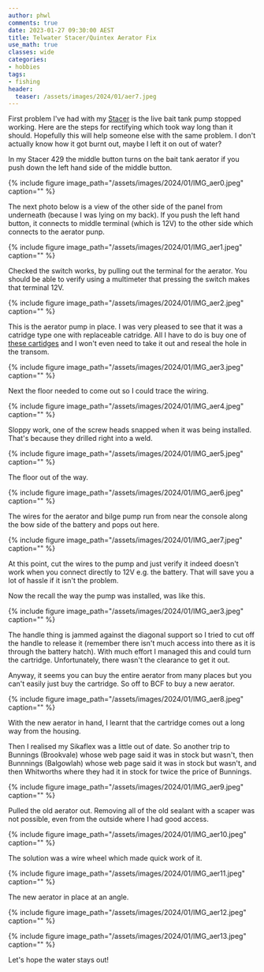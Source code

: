 ```yaml
---
author: phwl
comments: true
date: 2023-01-27 09:30:00 AEST
title: Telwater Stacer/Quintex Aerator Fix
use_math: true
classes: wide
categories:
- hobbies
tags:
- fishing
header:
  teaser: /assets/images/2024/01/aer7.jpeg
---
```


First problem I've had with my [Stacer](https://phwl.org/2015/stacer-outlaw-429/) is the live bait tank pump stopped working. Here are the steps for rectifying which took way long than it should. Hopefully this will help someone else with the same problem. I don't actually know how it got burnt out, maybe I left it on out of water?

In my Stacer 429 the middle button turns on the bait tank aerator if you push down the left hand side of the middle button. 

{% include figure image_path="/assets/images/2024/01/IMG_aer0.jpeg" caption="" %}

The next photo below is a view of the other side of the panel from underneath (because I was lying on my back). If you push the left hand button, it connects to middle terminal (which is 12V) to the other side which connects to the aerator punp.

{% include figure image_path="/assets/images/2024/01/IMG_aer1.jpeg" caption="" %}

Checked the switch works, by pulling out the terminal for the aerator. You should be able to verify using a multimeter that pressing the switch makes that terminal 12V.

{% include figure image_path="/assets/images/2024/01/IMG_aer2.jpeg" caption="" %}

This is the aerator pump in place. I was very pleased to see that it was a catridge type one with replaceable catridge. All I have to do is buy one of [these cartidges](https://www.spxflow.com/johnson-pump-marine/products/cartridge-aerator-pumps/) and I won't even need to take it out and reseal the hole in the transom.

{% include figure image_path="/assets/images/2024/01/IMG_aer3.jpeg" caption="" %}

Next the floor needed to come out so I could trace the wiring. 

{% include figure image_path="/assets/images/2024/01/IMG_aer4.jpeg" caption="" %}

Sloppy work, one of the screw heads snapped when it was being installed. That's because they drilled right into a weld.

{% include figure image_path="/assets/images/2024/01/IMG_aer5.jpeg" caption="" %}

The floor out of the way.

{% include figure image_path="/assets/images/2024/01/IMG_aer6.jpeg" caption="" %}

The wires for the aerator and bilge pump run from near the console along the bow side of the battery and pops out here.

{% include figure image_path="/assets/images/2024/01/IMG_aer7.jpeg" caption="" %}

At this point, cut the wires to the pump and just verify it indeed doesn't work when you connect directly to 12V e.g. the battery. That will save you a lot of hassle if it isn't the problem.

Now the recall the way the pump was installed, was like this.

{% include figure image_path="/assets/images/2024/01/IMG_aer3.jpeg" caption="" %}

The handle thing is jammed against the diagonal support so I tried to cut off the handle to release it (remember there isn't much access into there as it is through the battery hatch). With much effort I managed this and could turn the cartridge. Unfortunately, there wasn't the clearance to get it out.

Anyway, it seems you can buy the entire aerator from many places but you can't easily just buy the cartridge.
So off to BCF to buy a new aerator. 

{% include figure image_path="/assets/images/2024/01/IMG_aer8.jpeg" caption="" %}

With the new aerator in hand, I learnt that the cartridge comes out a long way from the housing.

 Then I realised my Sikaflex was a little out of date. So another trip to Bunnings (Brookvale) whose web page said it was in stock but wasn't, then Bunnnings (Balgowlah) whose web page said it was in stock but wasn't, and then Whitworths where they had it in stock for twice the price of Bunnings.

{% include figure image_path="/assets/images/2024/01/IMG_aer9.jpeg" caption="" %}

Pulled the old aerator out.
Removing all of the old sealant with a scaper was not possible, even from the outside where I had good access.

{% include figure image_path="/assets/images/2024/01/IMG_aer10.jpeg" caption="" %}

The solution was a wire wheel which made quick work of it.

{% include figure image_path="/assets/images/2024/01/IMG_aer11.jpeg" caption="" %}

The new aerator in place at an angle.

{% include figure image_path="/assets/images/2024/01/IMG_aer12.jpeg" caption="" %}

{% include figure image_path="/assets/images/2024/01/IMG_aer13.jpeg" caption="" %}

Let's hope the water stays out!
